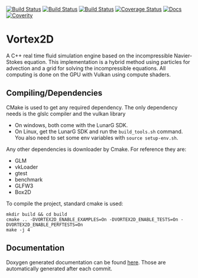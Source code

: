 [![Build Status](http://vortex2d.strangled.net:6500/badge/1)](http://vortex2d.strangled.net:6500/repo/1)
[![Build Status](https://travis-ci.org/mmaldacker/Vortex2D.svg?branch=master)](https://travis-ci.org/mmaldacker/Vortex2D)
[![Build Status](https://ci.appveyor.com/api/projects/status/p7q9aple11yhs1ck?svg=true)](https://ci.appveyor.com/project/mmaldacker/vortex2d)
[![Coverage Status](https://coveralls.io/repos/github/mmaldacker/Vortex2D/badge.svg?branch=master)](https://coveralls.io/github/mmaldacker/Vortex2D?branch=master)
[![Docs](https://img.shields.io/badge/docs-latest-brightgreen.svg)](http://mmaldacker.github.io/Vortex2D/html)
[![Coverity](https://scan.coverity.com/projects/14431/badge.svg)](https://scan.coverity.com/projects/mmaldacker-vortex2d)

# Vortex2D

A C++ real time fluid simulation engine based on the incompressible Navier-Stokes equation.
This implementation is a hybrid method using particles for advection and a grid for solving the incompressible equations.
All computing is done on the GPU with Vulkan using compute shaders.

## Compiling/Dependencies

CMake is used to get any required dependency. The only dependency needs is the glslc compiler and the vulkan library
* On windows, both come with the LunarG SDK.
* On Linux, get the LunarG SDK and run the `build_tools.sh` command. You also need to set some env variables with `source setup-env.sh`.

Any other dependencies is downloader by Cmake. For reference they are:
* GLM
* vkLoader
* gtest
* benchmark
* GLFW3
* Box2D

To compile the project, standard cmake is used:

```
mkdir build && cd build
cmake .. -DVORTEX2D_ENABLE_EXAMPLES=On -DVORTEX2D_ENABLE_TESTS=On -DVORTEX2D_ENABLE_PERFTESTS=On
make -j 4
```

## Documentation

Doxygen generated documentation can be found [here](http://mmaldacker.github.io/Vortex2D/html). Those are automatically generated after each commit.
